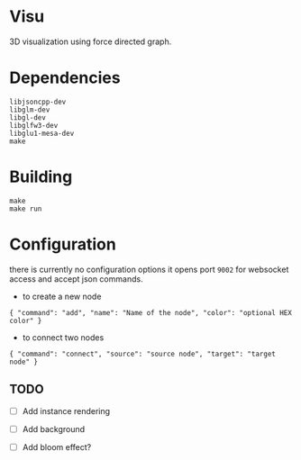 # Visu

3D visualization using force directed graph.

# Dependencies

```
libjsoncpp-dev
libglm-dev
libgl-dev
libglfw3-dev
libglu1-mesa-dev
make
```

# Building

```
make
make run
```

# Configuration

there is currently no configuration options
it opens port `9002` for websocket access and accept json commands.


- to create a new node

```
{ "command": "add", "name": "Name of the node", "color": "optional HEX color" }
```

- to connect two nodes

```
{ "command": "connect", "source": "source node", "target": "target node" }
```

## TODO

- [ ] Add instance rendering
- [ ] Add background
- [ ] Add bloom effect?

